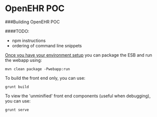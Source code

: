 OpenEHR POC
=========


###Building OpenEHR POC

####TODO:
* npm instructions
* ordering of command line snippets

[Once you have your environment setup](https://github.com/AnswerConsulting/open-ehr/wiki) you can package the ESB and run the webapp using:

    mvn clean package -Pwebapp:run

To build the front end only, you can use:

    grunt build
  
To view the 'unminified' front end components (useful when debugging), you can use:

    grunt serve

